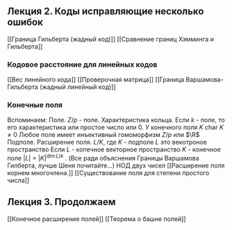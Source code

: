 ## Лекция 2. Коды исправляющие несколько ошибок
[[Граница Гильберта (жадный код)]]
[[Сравнение границ Хэмминга и Гильберта]]
### Кодовое расстояние для линейных кодов
[[Вес линейного кода]]
[[Проверочная матрица]]
[[Граница Варшамова-Гильберта (жадный линейный код)]]
### Конечные поля
Вспоминаем:
Поле. $Z/p$ - поле. Характеристика кольца.
Если $k$ - поле, то его характеристика или простое число или 0.
У конечного поля $K$ $\text{char } K \not = 0$
Любое поле имеет инъективный гомоморфизм $Z / p$ или $\R$ 
Подполе. Расширение поля. $L / K$, где $K$ - подполе $L$ это векотроное пространство
Если $L$ - копечное векторное пространство $K$ - конечное поле
$|L|$ = $|K|^{\dim L/k}$ . (Все ради объяснения Границы Варшамова Гилберта, лучше Шеня почитайте...)
НОД двух чисел
[[Расширение поля корнем многочлена.]] 
[[Существование поля для степени простого числа]]
## Лекция 3. Продолжаем
[[Конечное расширение полей]]
[[Теорема о башне полей]]